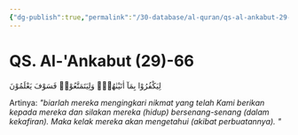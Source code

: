 ```yaml
---
{"dg-publish":true,"permalink":"/30-database/al-quran/qs-al-ankabut-29-66/"}
---
```



# QS. Al-'Ankabut (29)-66
لِيَكْفُرُوْا بِمَآ اٰتَيْنٰهُمْۙ وَلِيَتَمَتَّعُوْاۗ فَسَوْفَ يَعْلَمُوْنَ

Artinya: *"biarlah mereka mengingkari nikmat yang telah Kami berikan kepada mereka dan silakan mereka (hidup) bersenang-senang (dalam kekafiran). Maka kelak mereka akan mengetahui (akibat perbuatannya). "*
